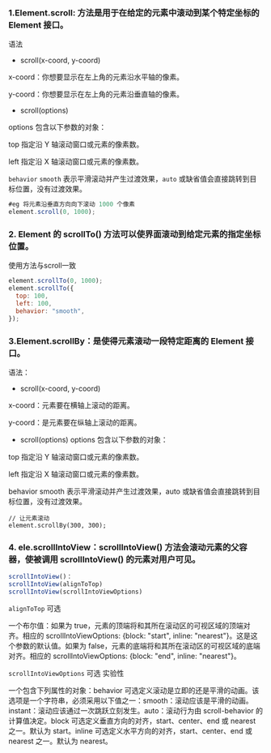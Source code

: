 ### 1.Element.scroll: 方法是用于在给定的元素中滚动到某个特定坐标的 Element 接口。
语法
- scroll(x-coord, y-coord)
  
x-coord：你想要显示在左上角的元素沿水平轴的像素。

y-coord：你想要显示在左上角的元素沿垂直轴的像素。
- scroll(options)
  
options 包含以下参数的对象：

top 指定沿 Y 轴滚动窗口或元素的像素数。

left 指定沿 X 轴滚动窗口或元素的像素数。

`behavior` `smooth` 表示平滑滚动并产生过渡效果，`auto` 或缺省值会直接跳转到目标位置，没有过渡效果。
```js
#eg 将元素沿垂直方向向下滚动 1000 个像素
element.scroll(0, 1000);
```
### 2. Element 的 scrollTo() 方法可以使界面滚动到给定元素的指定坐标位置。

使用方法与scroll一致
```js
element.scrollTo(0, 1000);
element.scrollTo({
  top: 100,
  left: 100,
  behavior: "smooth",
});
```
### 3.Element.scrollBy：是使得元素滚动一段特定距离的 Element 接口。

语法：
- scroll(x-coord, y-coord)
  
x-coord：元素要在横轴上滚动的距离。

y-coord：是元素要在纵轴上滚动的距离。
- scroll(options)
options 包含以下参数的对象：

top 指定沿 Y 轴滚动窗口或元素的像素数。

left 指定沿 X 轴滚动窗口或元素的像素数。

behavior smooth 表示平滑滚动并产生过渡效果，auto 或缺省值会直接跳转到目标位置，没有过渡效果。
```
// 让元素滚动
element.scrollBy(300, 300);
```
### 4. ele.scrollIntoView：scrollIntoView() 方法会滚动元素的父容器，使被调用 scrollIntoView() 的元素对用户可见。
```js
scrollIntoView()：
scrollIntoView(alignToTop)
scrollIntoView(scrollIntoViewOptions)
```

`alignToTop` 可选

一个布尔值：如果为 true，元素的顶端将和其所在滚动区的可视区域的顶端对齐。相应的 scrollIntoViewOptions: {block: "start", inline: "nearest"}。这是这个参数的默认值。如果为 false，元素的底端将和其所在滚动区的可视区域的底端对齐。相应的 scrollIntoViewOptions: {block: "end", inline: "nearest"}。

`scrollIntoViewOptions`  可选 实验性

一个包含下列属性的对象：behavior 可选定义滚动是立即的还是平滑的动画。该选项是一个字符串，必须采用以下值之一：smooth：滚动应该是平滑的动画。instant：滚动应该通过一次跳跃立刻发生。auto：滚动行为由 scroll-behavior 的计算值决定。block 可选定义垂直方向的对齐，start、center、end 或 nearest 之一。默认为 start。inline 可选定义水平方向的对齐，start、center、end 或 nearest 之一。默认为 nearest。